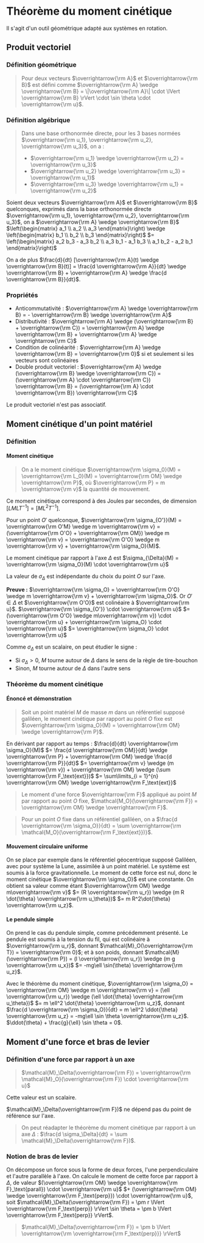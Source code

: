 # Théorème du moment cinétique
Il s'agit d'un outil géométrique adapté aux systèmes en rotation.

## Produit vectoriel
### Définition géométrique
> Pour deux vecteurs $\overrightarrow{\rm A}$ et $\overrightarrow{\rm B}$ est
> défini comme
> $\overrightarrow{\rm A} \wedge \overrightarrow{\rm B} = \|\overrightarrow{\rm A}\| \cdot \lVert \overrightarrow{\rm B} \rVert \cdot \sin \theta \cdot \overrightarrow{\rm u}$.

### Définition algébrique
> Dans une base orthonormée directe, pour les 3 bases normées $\overrightarrow{\rm u_1}, \overrightarrow{\rm u_2}, \overrightarrow{\rm u_3}$,
> on a :
> - $\overrightarrow{\rm u_1} \wedge \overrightarrow{\rm u_2} = \overrightarrow{\rm u_3}$
> - $\overrightarrow{\rm u_2} \wedge \overrightarrow{\rm u_3} = \overrightarrow{\rm u_1}$
> - $\overrightarrow{\rm u_3} \wedge \overrightarrow{\rm u_1} = \overrightarrow{\rm u_2}$

Soient deux vecteurs $\overrightarrow{\rm A}$ et $\overrightarrow{\rm B}$
quelconques, exprimés dans la base orthonormée directe $\overrightarrow{\rm u_1}, \overrightarrow{\rm u_2}, \overrightarrow{\rm u_3}$,
on a $\overrightarrow{\rm A} \wedge \overrightarrow{\rm B}$
$\left(\begin{matrix} a_1 \\ a_2 \\ a_3 \end{matrix}\right) \wedge \left(\begin{matrix} b_1 \\ b_2 \\ b_3 \end{matrix}\right)$
$= \left(\begin{matrix} a_2 b_3 - a_3 b_2 \\ a_3 b_1 - a_1 b_3 \\ a_1 b_2 - a_2 b_1 \end{matrix}\right)$

On a de plus $\frac{d}{dt} [\overrightarrow{\rm A}(t) \wedge \overrightarrow{\rm B}(t)] = \frac{d \overrightarrow{\rm A}}{dt} \wedge \overrightarrow{\rm B} + \overrightarrow{\rm A} \wedge \frac{d \overrightarrow{\rm B}}{dt}$.

### Propriétés
- Anticommutativité : $\overrightarrow{\rm A} \wedge \overrightarrow{\rm B} = - \overrightarrow{\rm B} \wedge \overrightarrow{\rm A}$
- Distributivité : $\overrightarrow{\rm A} \wedge (\overrightarrow{\rm B} + \overrightarrow{\rm C}) = \overrightarrow{\rm A} \wedge \overrightarrow{\rm B} + \overrightarrow{\rm A} \wedge \overrightarrow{\rm C}$
- Condition de colinéarité : $\overrightarrow{\rm A} \wedge \overrightarrow{\rm B} = \overrightarrow{\rm 0}$ si et seulement si les vecteurs sont colinéaires
- Double produit vectoriel : $\overrightarrow{\rm A} \wedge (\overrightarrow{\rm B} \wedge \overrightarrow{\rm C}) = (\overrightarrow{\rm A} \cdot \overrightarrow{\rm C}) \overrightarrow{\rm B} = (\overrightarrow{\rm A} \cdot \overrightarrow{\rm B}) \overrightarrow{\rm C}$

Le produit vectoriel n'est pas associatif.

## Moment cinétique d'un point matériel
### Définition
#### Moment cinétique
> On a le moment cinétique $\overrightarrow{\rm \sigma_0}(M) = \overrightarrow{\rm L_0}(M) = \overrightarrow{\rm OM} \wedge \overrightarrow{\rm P}$,
> où $\overrightarrow{\rm P} = m \overrightarrow{\rm v}$ la quantité de
> mouvement.

Ce moment cinétique correspond à des Joules par secondes, de dimension
$[L M L T^{-1}] = [M L^2 T^{-1}]$.

Pour un point $O'$ quelconque,
$\overrightarrow{\rm \sigma_{O'}}(M) = \overrightarrow{\rm O'M} \wedge m \overrightarrow{\rm v} = (\overrightarrow{\rm O'O} + \overrightarrow{\rm OM}) \wedge m \overrightarrow{\rm v}
= \overrightarrow{\rm O'O} \wedge m \overrightarrow{\rm v} + \overrightarrow{\rm \sigma_O}(M)$.

Le moment cinétique par rapport à l'axe $\Delta$ est
$\sigma_{\Delta}(M) = \overrightarrow{\rm \sigma_O}(M) \cdot \overrightarrow{\rm u}$

La valeur de $\sigma_\Delta$ est indépendante du choix du point $O$ sur l'axe.

__Preuve :__ $\overrightarrow{\rm \sigma_O} = \overrightarrow{\rm O'O} \wedge m \overrightarrow{\rm v} + \overrightarrow{\rm \sigma_O}$.
Or $O' \in \Delta$ et $\overrightarrow{\rm O'O}$ est colinéaire à $\overrightarrow{\rm u}$.
$\overrightarrow{\rm \sigma_{O'}} \cdot \overrightarrow{\rm u}$
$= (\overrightarrow{\rm O'O} \wedge m\overrightarrow{\rm v}) \cdot \overrightarrow{\rm u} + \overrightarrow{\rm \sigma_O} \cdot \overrightarrow{\rm u}$
$= \overrightarrow{\rm \sigma_O} \cdot \overrightarrow{\rm u}$

Comme $\sigma_\Delta$ est un scalaire, on peut étudier le signe :
- Si $\sigma_\Delta > 0$, $M$ tourne autour de $\Delta$ dans le sens de la règle
  de tire-bouchon
- Sinon, $M$ tourne autour de $\Delta$ dans l'autre sens

### Théorème du moment cinétique
#### Énoncé et démonstration
> Soit un point matériel $M$ de masse $m$ dans un référentiel supposé galiléen,
> le moment cinétique par rapport au point $O$ fixe est
> $\overrightarrow{\rm \sigma_O}(M) = \overrightarrow{\rm OM} \wedge \overrightarrow{\rm P}$.

En dérivant par rapport au temps :
$\frac{d}{dt} \overrightarrow{\rm \sigma_O}(M)$
$= \frac{d \overrightarrow{\rm OM}}{dt} \wedge \overrightarrow{\rm P} + \overrightarrow{\rm OM} \wedge \frac{d \overrightarrow{\rm P}}{dt}$
$= \overrightarrow{\rm v} \wedge (m \overrightarrow{\rm v}) + \overrightarrow{\rm OM} \wedge (\sum \overrightarrow{\rm F_\text{ext}})$
$= \sum\limits_{i = 1}^{n} \overrightarrow{\rm OM} \wedge \overrightarrow{\rm F_\text{ext}}$

> Le moment d'une force $\overrightarrow{\rm F}$ appliqué au point $M$ par rapport
> au point $O$ fixe, $\mathcal{M_O}(\overrightarrow{\rm F}) = \overrightarrow{\rm OM} \wedge \overrightarrow{\rm F}$.

> Pour un point $O$ fixe dans un référentiel galiléen, on a
> $\frac{d \overrightarrow{\rm \sigma_O}}{dt} = \sum \overrightarrow{\rm \mathcal{M_O}(\overrightarrow{\rm F_\text{ext}})}$.

#### Mouvement circulaire uniforme
On se place par exemple dans le référentiel géocentrique supposé Galiléen, avec
pour système la Lune, assimilée à un point matériel. Le système est soumis à la
force gravitationnelle. Le moment de cette force est nul, donc le moment
cinétique $\overrightarrow{\rm \sigma_O}$ est une constante.
On obtient sa valeur comme étant $\overrightarrow{\rm OM} \wedge m\overrightarrow{\rm v}$
$= (R \overrightarrow{\rm u_r}) \wedge (m R \dot{\theta} \overrightarrow{\rm u_\theta})$
$= m R^2\dot{\theta} \overrightarrow{\rm u_z}$.

#### Le pendule simple
On prend le cas du pendule simple, comme précédemment présenté. Le pendule est
soumis à la tension du fil, qui est colinéaire à $\overrightarrow{\rm u_r}$,
donnant $\mathcal{M}_O(\overrightarrow{\rm T}) = \overrightarrow{\rm 0}$;
et à son poids, donnant $\mathcal{M}(\overrightarrow{\rm P}) = (l \overrightarrow{\rm u_r}) \wedge (m g \overrightarrow{\rm u_x})$
$= -mg\ell \sin(\theta) \overrightarrow{\rm u_z}$.

Avec le théorème du moment cinétique, $\overrightarrow{\rm \sigma_O} = \overrightarrow{\rm OM} \wedge m \overrightarrow{\rm v} = (\ell \overrightarrow{\rm u_r}) \wedge (\ell \dot{\theta} \overrightarrow{\rm u_\theta})$
$= m \ell^2 \dot{\theta} \overrightarrow{\rm u_z}$,
donnant $\frac{d \overrightarrow{\rm \sigma_O}}{dt} = m \ell^2 \ddot{\theta} \overrightarrow{\rm u_z} = -mg\ell \sin \theta \overrightarrow{\rm u_z}$.
$\ddot{\theta} + \frac{g}{\ell} \sin \theta = 0$.

## Moment d'une force et bras de levier
### Définition d'une force par rapport à un axe
> $\mathcal{M}_\Delta(\overrightarrow{\rm F}) = \overrightarrow{\rm \mathcal{M}_O}(\overrightarrow{\rm F}) \cdot \overrightarrow{\rm u}$

Cette valeur est un scalaire.

$\mathcal{M}_\Delta(\overrightarrow{\rm F})$ ne dépend pas du point de référence
sur l'axe.

> On peut réadapter le théorème du moment cinétique par rapport à un axe $\Delta$
> : $\frac{d \sigma_\Delta}{dt} = \sum \mathcal{M}_\Delta(\overrightarrow{\rm F})$.

### Notion de bras de levier
On décompose un force sous la forme de deux forces, l'une perpendiculaire et
l'autre parallèle à l'axe. On calcule le moment de cette force par rapport à $\Delta$,
de valeur $(\overrightarrow{\rm OM} \wedge \overrightarrow{\rm F}_\text{parall}) \cdot \overrightarrow{\rm u}$
$+ (\overrightarrow{\rm OM} \wedge \overrightarrow{\rm F_\text{perp}}) \cdot \overrightarrow{\rm u}$,
soit $\mathcal{M}_\Delta(\overrightarrow{\rm F}) = \pm r \lVert \overrightarrow{\rm F_\text{perp}} \rVert \sin \theta = \pm b \lVert \overrightarrow{\rm F_\text{perp}} \rVert$.

> $\mathcal{M}_\Delta(\overrightarrow{\rm F}) = \pm b \lVert \overrightarrow{\rm \overrightarrow{\rm F_\text{perp}}} \rVert$
